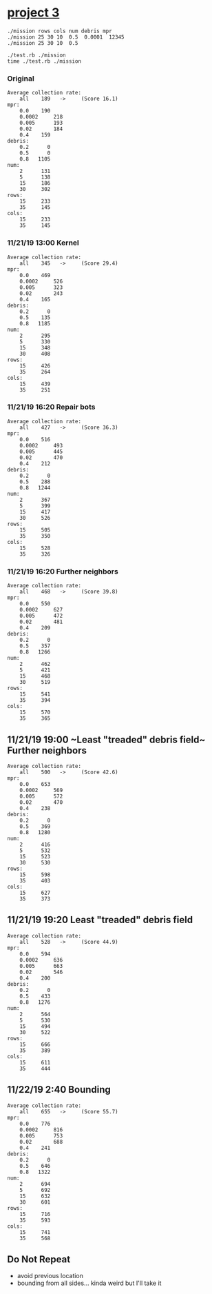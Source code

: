# [project 3](https://maryash.github.io/135/projects/project_03.html)

```
./mission rows cols num debris mpr
./mission 25 30 10  0.5  0.0001  12345 
./mission 25 30 10  0.5
```

```
./test.rb ./mission
time ./test.rb ./mission
```

### Original 
```
Average collection rate:
	all	   189 	 -> 	(Score 16.1)
mpr:
	0.0	   190
	0.0002	   218
	0.005	   193
	0.02	   184
	0.4	   159
debris:
	0.2	     0
	0.5	     0
	0.8	  1105
num:
	2	   131
	5	   138
	15	   186
	30	   302
rows:
	15	   233
	35	   145
cols:
	15	   233
	35	   145
```

### 11/21/19 13:00 Kernel
```
Average collection rate:
	all	   345 	 -> 	(Score 29.4)
mpr:
	0.0	   469 
	0.0002	   526 
	0.005	   323 
	0.02	   243 
	0.4	   165 
debris:
	0.2	     0 
	0.5	   135 
	0.8	  1185 
num:
	2	   295 
	5	   330 
	15	   348 
	30	   408 
rows:
	15	   426 
	35	   264 
cols:
	15	   439 
	35	   251 
```

### 11/21/19 16:20 Repair bots 
```
Average collection rate:
	all	   427 	 -> 	(Score 36.3)
mpr:
	0.0	   516 
	0.0002	   493 
	0.005	   445 
	0.02	   470 
	0.4	   212 
debris:
	0.2	     0 
	0.5	   288 
	0.8	  1244 
num:
	2	   367 
	5	   399 
	15	   417 
	30	   526 
rows:
	15	   505 
	35	   350 
cols:
	15	   528 
	35	   326 
```

### 11/21/19 16:20 Further neighbors
```
Average collection rate:
	all	   468 	 -> 	(Score 39.8)
mpr:
	0.0	   550 
	0.0002	   627 
	0.005	   472 
	0.02	   481 
	0.4	   209 
debris:
	0.2	     0 
	0.5	   357 
	0.8	  1266 
num:
	2	   462 
	5	   421 
	15	   468 
	30	   519 
rows:
	15	   541 
	35	   394 
cols:
	15	   570 
	35	   365 
```

## 11/21/19 19:00 ~Least "treaded" debris field~ Further neighbors
```
Average collection rate:
	all	   500 	 -> 	(Score 42.6)
mpr:
	0.0	   653 
	0.0002	   569 
	0.005	   572 
	0.02	   470 
	0.4	   238 
debris:
	0.2	     0 
	0.5	   369 
	0.8	  1280 
num:
	2	   416 
	5	   532 
	15	   523 
	30	   530 
rows:
	15	   598 
	35	   403 
cols:
	15	   627 
	35	   373 
```


## 11/21/19 19:20 Least "treaded" debris field
```
Average collection rate:
	all	   528 	 -> 	(Score 44.9)
mpr:
	0.0	   594 
	0.0002	   636 
	0.005	   663 
	0.02	   546 
	0.4	   200 
debris:
	0.2	     0 
	0.5	   433 
	0.8	  1276 
num:
	2	   564 
	5	   530 
	15	   494 
	30	   522 
rows:
	15	   666 
	35	   389 
cols:
	15	   611 
	35	   444 
```

## 11/22/19 2:40 Bounding
```
Average collection rate:
	all	   655 	 -> 	(Score 55.7)
mpr:
	0.0	   776 
	0.0002	   816 
	0.005	   753 
	0.02	   688 
	0.4	   241 
debris:
	0.2	     0 
	0.5	   646 
	0.8	  1322 
num:
	2	   694 
	5	   692 
	15	   632 
	30	   601 
rows:
	15	   716 
	35	   593 
cols:
	15	   741 
	35	   568 
```

## Do Not Repeat
- avoid previous location
- bounding from all sides... kinda weird but I'll take it
